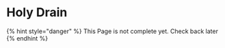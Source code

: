 # Holy Drain

{% hint style="danger" %}
This Page is not complete yet. Check back later
{% endhint %}

